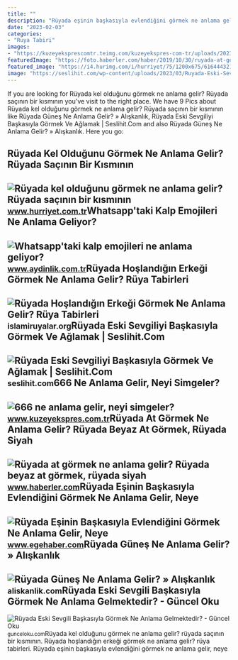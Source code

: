 ```yaml
---
title: ""
description: "Rüyada eşinin başkasıyla evlendiğini görmek ne anlama gelir, neye"
date: "2023-02-03"
categories:
- "Ruya Tabiri"
images:
- "https://kuzeyeksprescomtr.teimg.com/kuzeyekspres-com-tr/uploads/2023/06/666-ne-anlama-gelir.jpg"
featuredImage: "https://foto.haberler.com/haber/2019/10/30/ruyada-at-gormek-ne-anlama-gelir-12566959_7097_m.jpg"
featured_image: "https://i4.hurimg.com/i/hurriyet/75/1200x675/6164443218c773033c971bdd.jpg"
image: "https://seslihit.com/wp-content/uploads/2023/03/Ruyada-Eski-Sevgiliyi-Baskasiyla-Gormek-Ve-Aglamak-nedir-ne-anlama-gelir-1024x538.png"
---
```


If you are looking for Rüyada kel olduğunu görmek ne anlama gelir? Rüyada saçının bir kısmının you've visit to the right place. We have 9 Pics about Rüyada kel olduğunu görmek ne anlama gelir? Rüyada saçının bir kısmının like Rüyada Güneş Ne Anlama Gelir? » Alışkanlık, Rüyada Eski Sevgiliyi Başkasıyla Görmek Ve Ağlamak | Seslihit.Com and also Rüyada Güneş Ne Anlama Gelir? » Alışkanlık. Here you go:

Rüyada Kel Olduğunu Görmek Ne Anlama Gelir? Rüyada Saçının Bir Kısmının
-----------------------------------------------------------------------

 ![Rüyada kel olduğunu görmek ne anlama gelir? Rüyada saçının bir kısmının](https://i4.hurimg.com/i/hurriyet/75/1200x675/6164443218c773033c971bdd.jpg) <small>www.hurriyet.com.tr</small>Whatsapp'taki Kalp Emojileri Ne Anlama Geliyor?
-----------------------------------------------

 ![Whatsapp'taki kalp emojileri ne anlama geliyor?](https://img.aydinlik.com.tr/rcman/Cw1280h720q95gc/storage/files/images/2022/07/13/whatsapptaki-kalp-emojileri-ne-anlama-geliyor-TKQe.jpg) <small>www.aydinlik.com.tr</small>Rüyada Hoşlandığın Erkeği Görmek Ne Anlama Gelir? Rüya Tabirleri
----------------------------------------------------------------

 ![Rüyada Hoşlandığın Erkeği Görmek Ne Anlama Gelir? Rüya Tabirleri](https://i0.wp.com/islamiruyalar.org/wp-content/uploads/2021/02/ruyada-hoslandigin-erkegi-baskasiyla-gormek.jpg?resize=808%2C469&ssl=1) <small>islamiruyalar.org</small>Rüyada Eski Sevgiliyi Başkasıyla Görmek Ve Ağlamak | Seslihit.Com
-----------------------------------------------------------------

 ![Rüyada Eski Sevgiliyi Başkasıyla Görmek Ve Ağlamak | Seslihit.Com](https://seslihit.com/wp-content/uploads/2023/03/Ruyada-Eski-Sevgiliyi-Baskasiyla-Gormek-Ve-Aglamak-nedir-ne-anlama-gelir-1024x538.png) <small>seslihit.com</small>666 Ne Anlama Gelir, Neyi Simgeler?
-----------------------------------

 ![666 ne anlama gelir, neyi simgeler?](https://kuzeyeksprescomtr.teimg.com/kuzeyekspres-com-tr/uploads/2023/06/666-ne-anlama-gelir.jpg) <small>www.kuzeyekspres.com.tr</small>Rüyada At Görmek Ne Anlama Gelir? Rüyada Beyaz At Görmek, Rüyada Siyah
----------------------------------------------------------------------

 ![Rüyada at görmek ne anlama gelir? Rüyada beyaz at görmek, rüyada siyah](https://foto.haberler.com/haber/2019/10/30/ruyada-at-gormek-ne-anlama-gelir-12566959_7097_m.jpg) <small>www.haberler.com</small>Rüyada Eşinin Başkasıyla Evlendiğini Görmek Ne Anlama Gelir, Neye
-----------------------------------------------------------------

 ![Rüyada Eşinin Başkasıyla Evlendiğini Görmek Ne Anlama Gelir, Neye](https://www.egehaber.com/wp-content/uploads/2022/02/ruyada-esin-baskasiyla-evlenmesi-780x470.jpg) <small>www.egehaber.com</small>Rüyada Güneş Ne Anlama Gelir? » Alışkanlık
------------------------------------------

 ![Rüyada Güneş Ne Anlama Gelir? » Alışkanlık](https://aliskanlik.com/wp-content/uploads/2022/04/Ruyada-Gunes-Ne-Anlama-Gelir.jpeg) <small>aliskanlik.com</small>Rüyada Eski Sevgili Başkasıyla Görmek Ne Anlama Gelmektedir? - Güncel Oku
-------------------------------------------------------------------------

 ![Rüyada Eski Sevgili Başkasıyla Görmek Ne Anlama Gelmektedir? - Güncel Oku](https://gunceloku.com/uploads/ruyada-eski-sevgili-baskasiyla-gormek-ne-anlama-gelmektedir-6300b5ce0d341.jpg) <small>gunceloku.com</small>Rüyada kel olduğunu görmek ne anlama gelir? rüyada saçının bir kısmının. Rüyada hoşlandığın erkeği görmek ne anlama gelir? rüya tabirleri. Rüyada eşinin başkasıyla evlendiğini görmek ne anlama gelir, neye

